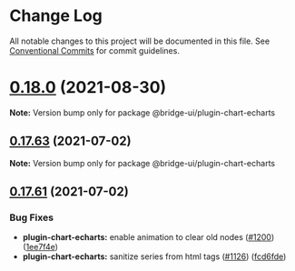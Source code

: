 <!--
Licensed to the Apache Software Foundation (ASF) under one
or more contributor license agreements.  See the NOTICE file
distributed with this work for additional information
regarding copyright ownership.  The ASF licenses this file
to you under the Apache License, Version 2.0 (the
"License"); you may not use this file except in compliance
with the License.  You may obtain a copy of the License at

  http://www.apache.org/licenses/LICENSE-2.0

Unless required by applicable law or agreed to in writing,
software distributed under the License is distributed on an
"AS IS" BASIS, WITHOUT WARRANTIES OR CONDITIONS OF ANY
KIND, either express or implied.  See the License for the
specific language governing permissions and limitations
under the License.
-->

# Change Log

All notable changes to this project will be documented in this file.
See [Conventional Commits](https://conventionalcommits.org) for commit guidelines.

# [0.18.0](https://github.com/apache-bridge/bridge-ui/compare/v0.17.87...v0.18.0) (2021-08-30)

**Note:** Version bump only for package @bridge-ui/plugin-chart-echarts





## [0.17.63](https://github.com/apache-bridge/bridge-ui/compare/v0.17.62...v0.17.63) (2021-07-02)

**Note:** Version bump only for package @bridge-ui/plugin-chart-echarts





## [0.17.61](https://github.com/apache-bridge/bridge-ui/compare/v0.17.60...v0.17.61) (2021-07-02)


### Bug Fixes

* **plugin-chart-echarts:** enable animation to clear old nodes ([#1200](https://github.com/apache-bridge/bridge-ui/issues/1200)) ([1ee7f4e](https://github.com/apache-bridge/bridge-ui/commit/1ee7f4e36e1245917e61999f190a84425e82ea38))
* **plugin-chart-echarts:** sanitize series from html tags ([#1126](https://github.com/apache-bridge/bridge-ui/issues/1126)) ([fcd6fde](https://github.com/apache-bridge/bridge-ui/commit/fcd6fde44bb45df3aab5ac5bb990504e7dbde324))
